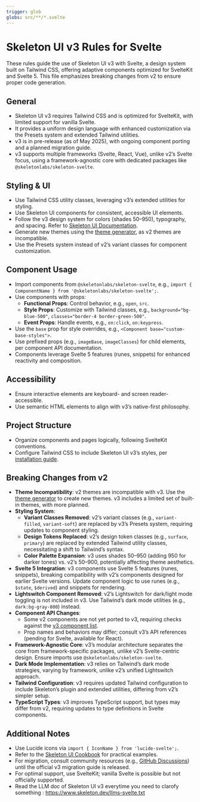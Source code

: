 ```yaml
---
trigger: glob
globs: src/**/*.svelte
---
```


# Skeleton UI v3 Rules for Svelte

These rules guide the use of Skeleton UI v3 with Svelte, a design system built on Tailwind CSS, offering adaptive components optimized for SvelteKit and Svelte 5. This file emphasizes breaking changes from v2 to ensure proper code generation.

## General

- Skeleton UI v3 requires Tailwind CSS and is optimized for SvelteKit, with limited support for vanilla Svelte.
- It provides a uniform design language with enhanced customization via the Presets system and extended Tailwind utilities.
- v3 is in pre-release (as of May 2025), with ongoing component porting and a planned migration guide.
- v3 supports multiple frameworks (Svelte, React, Vue), unlike v2’s Svelte focus, using a framework-agnostic core with dedicated packages like `@skeletonlabs/skeleton-svelte`.

## Styling & UI

- Use Tailwind CSS utility classes, leveraging v3’s extended utilities for styling.
- Use Skeleton UI components for consistent, accessible UI elements.
- Follow the v3 design system for colors (shades 50–950), typography, and spacing. Refer to [Skeleton UI Documentation](https://next.skeleton.dev/docs/design).
- Generate new themes using the [theme generator](https://themes.skeleton.dev/), as v2 themes are incompatible.
- Use the Presets system instead of v2’s variant classes for component customization.

## Component Usage

- Import components from `@skeletonlabs/skeleton-svelte`, e.g., `import { ComponentName } from '@skeletonlabs/skeleton-svelte';`.
- Use components with props:
  - **Functional Props**: Control behavior, e.g., `open`, `src`.
  - **Style Props**: Customize with Tailwind classes, e.g., `background="bg-blue-500"`, `classes="border-4 border-green-500"`.
  - **Event Props**: Handle events, e.g., `on:click`, `on:keypress`.
- Use the `base` prop for style overrides, e.g., `<Component base="custom-base-styles">`.
- Use prefixed props (e.g., `imageBase`, `imageClasses`) for child elements, per component API documentation.
- Components leverage Svelte 5 features (runes, snippets) for enhanced reactivity and composition.

## Accessibility

- Ensure interactive elements are keyboard- and screen reader-accessible.
- Use semantic HTML elements to align with v3’s native-first philosophy.

## Project Structure

- Organize components and pages logically, following SvelteKit conventions.
- Configure Tailwind CSS to include Skeleton UI v3’s styles, per [installation guide](https://next.skeleton.dev/docs/get-started/installation).

## Breaking Changes from v2

- **Theme Incompatibility**: v2 themes are incompatible with v3. Use the [theme generator](https://themes.skeleton.dev/) to create new themes. v3 includes a limited set of built-in themes, with more planned.
- **Styling System**:
  - **Variant Classes Removed**: v2’s variant classes (e.g., `variant-filled`, `variant-soft`) are replaced by v3’s Presets system, requiring updates to component styling.
  - **Design Tokens Replaced**: v2’s design token classes (e.g., `surface`, `primary`) are replaced by extended Tailwind utility classes, necessitating a shift to Tailwind’s syntax.
  - **Color Palette Expansion**: v3 uses shades 50–950 (adding 950 for darker tones) vs. v2’s 50–900, potentially affecting theme aesthetics.
- **Svelte 5 Integration**: v3 components use Svelte 5 features (runes, snippets), breaking compatibility with v2’s components designed for earlier Svelte versions. Update component logic to use runes (e.g., `$state`, `$derived`) and snippets for rendering.
- **Lightswitch Component Removed**: v2’s Lightswitch for dark/light mode toggling is not included in v3. Use Tailwind’s dark mode utilities (e.g., `dark:bg-gray-800`) instead.
- **Component API Changes**:
  - Some v2 components are not yet ported to v3, requiring checks against the [v3 component list](https://next.skeleton.dev/docs/components).
  - Prop names and behaviors may differ; consult v3’s API references (pending for Svelte, available for React).
- **Framework-Agnostic Core**: v3’s modular architecture separates the core from framework-specific packages, unlike v2’s Svelte-centric design. Ensure imports use `@skeletonlabs/skeleton-svelte`.
- **Dark Mode Implementation**: v3 relies on Tailwind’s dark mode strategies, varying by framework, unlike v2’s unified Lightswitch approach.
- **Tailwind Configuration**: v3 requires updated Tailwind configuration to include Skeleton’s plugin and extended utilities, differing from v2’s simpler setup.
- **TypeScript Types**: v3 improves TypeScript support, but types may differ from v2, requiring updates to type definitions in Svelte components.

## Additional Notes

- Use Lucide icons via `import { IconName } from 'lucide-svelte';`.
- Refer to the [Skeleton UI Cookbook](https://next.skeleton.dev/docs/resources/cookbook) for practical examples.
- For migration, consult community resources (e.g., [GitHub Discussions](https://github.com/skeletonlabs/skeleton/discussions)) until the official v3 migration guide is released.
- For optimal support, use SvelteKit; vanilla Svelte is possible but not officially supported.
- Read the LLM doc of Skeleton UI v3 everytime you need to clarofy something : https://www.skeleton.dev/llms-svelte.txt